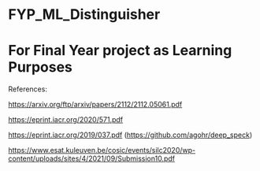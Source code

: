 # FYP_ML_Distinguisher

# For Final Year project as Learning Purposes


References:

https://arxiv.org/ftp/arxiv/papers/2112/2112.05061.pdf

https://eprint.iacr.org/2020/571.pdf

https://eprint.iacr.org/2019/037.pdf (https://github.com/agohr/deep_speck)

https://www.esat.kuleuven.be/cosic/events/silc2020/wp-content/uploads/sites/4/2021/09/Submission10.pdf
